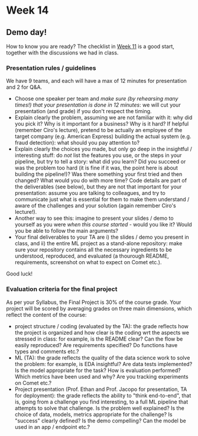 # Week 14

## Demo day!

How to know you are ready? The checklist in [Week 11](https://github.com/jacopotagliabue/MLSys-NYU-2022/blob/main/weeks/11/Project_checklist.pdf) is a good start, together with the discussions we had in class.

### Presentation rules / guidelines

We have 9 teams, and each will have a max of 12 minutes for presentation and 2 for Q&A.

* Choose one speaker per team and _make sure (by rehearsing many times!) that your presentation is done in 12 minutes_: we will cut your presentation (and grade) if you don't respect the timing.
* Explain clearly the problem, assuming we are not familiar with it: why did you pick it? Why is it important for a business? Why is it hard? If helpful (remember Ciro's lecture), pretend to be actually an employee of the target company (e.g. American Express) building the actual system (e.g. fraud detection): what should you pay attention to?
* Explain clearly the choices you made, but only go deep in the insightful / interesting stuff: do *not* list the features you use, or the steps in your pipeline, but try to tell a story: what did you learn? Did you succeed or was the problem too hard (it is fine if it was, the point here is about building the pipeline!)? Was there something your first tried and then changed? What would you do with more time? Code details are part of the deliverables (see below), but they are not that important for your presentation: assume you are talking to colleagues, and try to communicate just what is essential for them to make them understand / aware of the challenges and your solution (again remember Ciro's lecture!).
* Another way to see this: imagine to present your slides / demo to yourself as you were _when this course started_ - would you like it? Would you be able to follow the main arguments?
* Your final deliverables to your TA are i) the slides / demo you present in class, and ii) the entire ML project as a stand-alone repository: make sure your repository contains all the necessary ingredients to be understood, reproduced, and evaluated (a thourough README, requirements, screenshot on what to expect on Comet etc.).

Good luck!

### Evaluation criteria for the final project

As per your Syllabus, the Final Project is 30% of the course grade. Your project will be scored by averaging grades on three main dimensions, which reflect the content of the course:

* project structure / coding (evaluated by the TA): the grade reflects how the project is organized and how clear is the coding wrt the aspects we stressed in class: for example, is the README clear? Can the flow be easily reproduced? Are requirements specified? Do functions have types and comments etc.?
* ML (TA): the grade reflects the quality of the data science work to solve the problem: for example, is EDA insightful? Are data tests implemented? Is the model appropriate for the task? How is evaluation performed? Which metrics have been used and why? Are you tracking experiments on Comet etc.?
* Project presentation (Prof. Ethan and Prof. Jacopo for presentation, TA for deployment): the grade reflects the ability to "think end-to-end", that is, going from a challenge you find interesting, to a full ML pipeline that attempts to solve that challenge. Is the problem well explained? Is the choice of data, models, metrics appropriate for the challenge? Is "success" clearly defined? Is the demo compelling? Can the model be used in an app / endpoint etc.?

